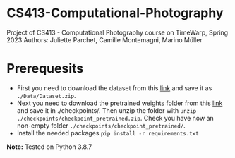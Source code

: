 # CS413-Computational-Photography
Project of CS413 - Computational Photography course on TimeWarp, Spring 2023
Authors: Juliette Parchet, Camille Montemagni, Marino Müller

# Prerequesits
- First you need to download the dataset from this [link](https://drive.google.com/uc?export=download&id=1oS67xo1ti2JCGPZAq9G7M213-i1VxO6I) and save it as `./Data/Dataset.zip`. 
- Next you need to download the pretrained weights folder from this [link](https://drive.google.com/uc?export=download&id=1z4NKPolPDfeEI3njuIFvbDQvMIQk9Nhl) and save it in ./checkpoints/. Then unzip the folder with `unzip ./checkpoints/checkpoint_pretrained.zip`. Check you have now an non-empty folder `./checkpoints/checkpoint_pretrained/`.
- Install the needed packages `pip install -r requirements.txt`

**Note:** Tested on Python 3.8.7
